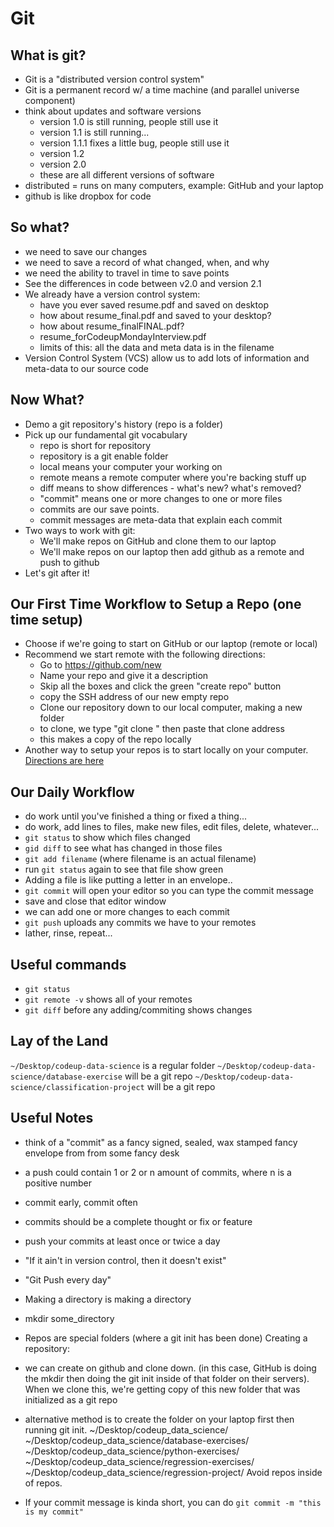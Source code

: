# Git

## What is git?
- Git is a "distributed version control system"
- Git is a permanent record w/ a time machine (and parallel universe component)
- think about updates and software versions
    - version 1.0 is still running, people still use it
    - version 1.1 is still running...
    - version 1.1.1 fixes a little bug, people still use it
    - version 1.2 
    - version 2.0
    - these are all different versions of software
- distributed = runs on many computers, example: GitHub and your laptop
- github is like dropbox for code

## So what?
- we need to save our changes
- we need to save a record of what changed, when, and why
- we need the ability to travel in time to save points
- See the differences in code between v2.0 and version 2.1
- We already have a version control system:
    - have you ever saved resume.pdf and saved on desktop
    - how about resume_final.pdf and saved to your desktop?
    - how about resume_finalFINAL.pdf?
    - resume_forCodeupMondayInterview.pdf
    - limits of this: all the data and meta data is in the filename
- Version Control System (VCS) allow us to add lots of information and meta-data to our source code

## Now What?
- Demo a git repository's history (repo is a folder)
- Pick up our fundamental git vocabulary
    - repo is short for repository
    - repository is a git enable folder
    - local means your computer your working on
    - remote means a remote computer where you're backing stuff up
    - diff means to show differences - what's new? what's removed?
    - "commit" means one or more changes to one or more files
    - commits are our save points.
    - commit messages are meta-data that explain each commit
- Two ways to work with git:
    - We'll make repos on GitHub and clone them to our laptop
    - We'll make repos on our laptop then add github as a remote and push to github
- Let's git after it!



## Our First Time Workflow to Setup a Repo (one time setup)
- Choose if we're going to start on GitHub or our laptop (remote or local)
- Recommend we start remote with the following directions:
    - Go to https://github.com/new
    - Name your repo and give it a description
    - Skip all the boxes and click the green "create repo" button
    - copy the SSH address of our new empty repo
    - Clone our repository down to our local computer, making a new folder
    - to clone, we type "git clone " then paste that clone address
    - this makes a copy of the repo locally
- Another way to setup your repos is to start locally on your computer. [Directions are here](https://ds.codeup.com/fundamentals/git/)

## Our Daily Workflow
- do work until you've finished a thing or fixed a thing...
- do work, add lines to files, make new files, edit files, delete, whatever...
- `git status` to show which files changed
- `gid diff` to see what has changed in those files
- `git add filename` (where filename is an actual filename)
- run `git status` again to see that file show green
- Adding a file is like putting a letter in an envelope..
- `git commit` will open your editor so you can type the commit message
- save and close that editor window
- we can add one or more changes to each commit
- `git push` uploads any commits we have to your remotes
- lather, rinse, repeat...

## Useful commands
- `git status`
- `git remote -v` shows all of your remotes
- `git diff` before any adding/commiting shows changes

## Lay of the Land
`~/Desktop/codeup-data-science` is a regular folder
`~/Desktop/codeup-data-science/database-exercise` will be a git repo
`~/Desktop/codeup-data-science/classification-project` will be a git repo


## Useful Notes
- think of a "commit" as a fancy signed, sealed, wax stamped fancy envelope from from some fancy desk
- a push could contain 1 or 2 or n amount of commits, where n is a positive number
- commit early, commit often
- commits should be a complete thought or fix or feature
- push your commits at least once or twice a day
- "If it ain't in version control, then it doesn't exist"
- "Git Push every day"

- Making a directory is making a directory
- mkdir some_directory
- Repos are special folders (where a git init has been done)
Creating a repository:
- we can create on github and clone down. (in this case, GitHub is doing the mkdir then doing the git init inside of that folder on their servers). When we clone this, we're getting copy of this new folder that was initialized as a git repo
- alternative method is to create the folder on your laptop first then running git init.
~/Desktop/codeup_data_science/
~/Desktop/codeup_data_science/database-exercises/
~/Desktop/codeup_data_science/python-exercises/
~/Desktop/codeup_data_science/regression-exercises/
~/Desktop/codeup_data_science/regression-project/
Avoid repos inside of repos.
- If your commit message is kinda short, you can do `git commit -m "this is my commit"`
